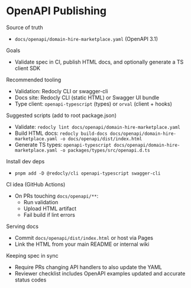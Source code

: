 # OpenAPI Publishing

Source of truth
- `docs/openapi/domain-hire-marketplace.yaml` (OpenAPI 3.1)

Goals
- Validate spec in CI, publish HTML docs, and optionally generate a TS client SDK

Recommended tooling
- Validation: Redocly CLI or swagger-cli
- Docs site: Redocly CLI (static HTML) or Swagger UI bundle
- Type client: `openapi-typescript` (types) or `orval` (client + hooks)

Suggested scripts (add to root package.json)
- Validate: `redocly lint docs/openapi/domain-hire-marketplace.yaml`
- Build HTML docs: `redocly build-docs docs/openapi/domain-hire-marketplace.yaml -o docs/openapi/dist/index.html`
- Generate TS types: `openapi-typescript docs/openapi/domain-hire-marketplace.yaml -o packages/types/src/openapi.d.ts`

Install dev deps
- `pnpm add -D @redocly/cli openapi-typescript swagger-cli`

CI idea (GitHub Actions)
- On PRs touching `docs/openapi/**`:
  - Run validation
  - Upload HTML artifact
  - Fail build if lint errors

Serving docs
- Commit `docs/openapi/dist/index.html` or host via Pages
- Link the HTML from your main README or internal wiki

Keeping spec in sync
- Require PRs changing API handlers to also update the YAML
- Reviewer checklist includes OpenAPI examples updated and accurate status codes

